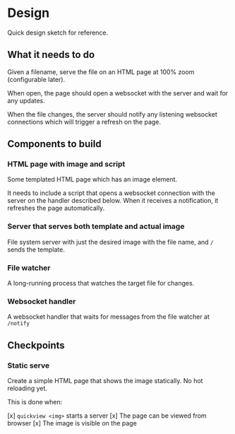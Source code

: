 # Design

Quick design sketch for reference.

## What it needs to do

Given a filename, serve the file on an HTML page at 100% zoom (configurable
later).

When open, the page should open a websocket with the server and wait for any
updates.

When the file changes, the server should notify any listening websocket
connections which will trigger a refresh on the page.

## Components to build

### HTML page with image and script

Some templated HTML page which has an image element.

It needs to include a script that opens a websocket connection with the server
on the handler described below. When it receives a notification, it refreshes
the page automatically.

### Server that serves both template and actual image

File system server with just the desired image with the file name, and `/`
sends the template.

### File watcher

A long-running process that watches the target file for changes.

### Websocket handler

A websocket handler that waits for messages from the file watcher at `/notify`

## Checkpoints

### Static serve

Create a simple HTML page that shows the image statically. No hot reloading yet.

This is done when:

[x] `quickview <img>` starts a server
[x] The page can be viewed from browser
[x] The image is visible on the page
